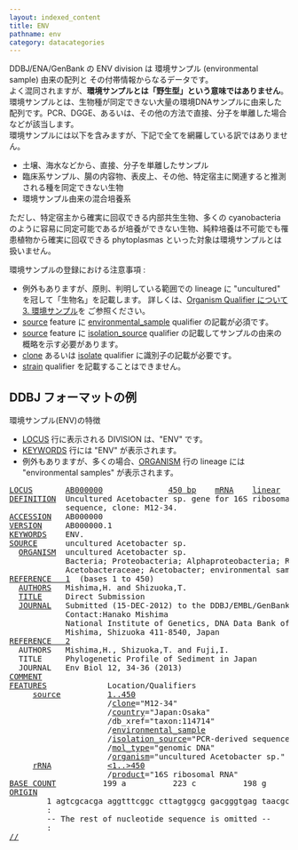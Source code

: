 ```yaml
---
layout: indexed_content
title: ENV
pathname: env
category: datacategories
---
```


DDBJ/ENA/GenBank の ENV division は 環境サンプル (environmental sample) 由来の配列と
その付帯情報からなるデータです。  
よく混同されますが、<span class="red">**環境サンプルとは「野生型」という意味ではありません**</span>。  
環境サンプルとは、生物種が同定できない大量の環境DNAサンプルに由来した配列です。PCR、DGGE、あるいは、その他の方法で直接、分子を単離した場合などが該当します。  
環境サンプルには以下を含みますが、下記で全てを網羅している訳ではありません。

  - 土壌、海水などから、直接、分子を単離したサンプル
  - 臨床系サンプル、腸の内容物、表皮上、その他、特定宿主に関連すると推測される種を同定できない生物
  - 環境サンプル由来の混合培養系

ただし、特定宿主から確実に回収できる内部共生生物、多くの cyanobacteria
のように容易に同定可能であるが培養ができない生物、純粋培養は不可能でも罹患植物から確実に回収できる
phytoplasmas といった対象は環境サンプルとは扱いません。

環境サンプルの登録における注意事項
:   
  - 例外もありますが、原則、判明している範囲での lineage に "uncultured" を冠して「生物名」を記載します。
    詳しくは、[Organism Qualifier について 3.
    環境サンプル](/ddbj/organism.html#env)を ご参照ください。
  - [source](/ddbj/features.html#source) feature に
    [environmental\_sample](/ddbj/qualifiers.html#environmental_sample)
    qualifier の記載が必須です。
  - [source](/ddbj/features.html#source) feature に
    [isolation\_source](/ddbj/qualifiers.html#isolation_source)
    qualifier の記載してサンプルの由来の概略を示す必要があります。
  - [clone](/ddbj/qualifiers.html#clone) あるいは
    [isolate](/ddbj/qualifiers.html#isolate) qualifier に識別子の記載が必要です。
  - [strain](/ddbj/qualifiers.html#strain) qualifier を記載することはできません。

## DDBJ フォーマットの例

環境サンプル(ENV)の特徴

  - [LOCUS](#LocusB) 行に表示される DIVISION は、"ENV" です。
  - [KEYWORDS](#KeywordsB) 行には "ENV" が表示されます。
  - 例外もありますが、多くの場合、[ORGANISM](#OrganismB) 行の lineage には "environmental
    samples" が表示されます。

<!-- end list -->

<pre><a id="LocusA" href="#LocusB">LOCUS</a>       <a id="LocusNameA" href="#LocusNameB">AB000000</a>              <a id="SequenceLengthA" href="#SequenceLengthB">450 bp</a>    <a id="MoleculeTypeA" href="#MoleculeTypeB">mRNA</a>    <a id="MoleculeFormA" href="#MoleculeFormB">linear</a>   <a id="DivisionA" href="#DivisionB">ENV</a> <a id="ModificationDateA" href="#ModificationDateB">16-DEC-2012</a>
<a id="DefinitionA" href="#DefinitionB">DEFINITION</a>  Uncultured Acetobacter sp. gene for 16S ribosomal RNA, partial
            sequence, clone: M12-34.
<a id="AccessionA" href="#AccessionB">ACCESSION</a>   AB000000
<a id="VersionA" href="#VersionB">VERSION</a>     AB000000.1
<a id="KeywordsA" href="#KeywordsB">KEYWORDS</a>    ENV.
<a id="SourceA" href="#SourceB">SOURCE</a>      uncultured Acetobacter sp.
  <a id="OrganismA" href="#OrganismB">ORGANISM</a>  uncultured Acetobacter sp.
            Bacteria; Proteobacteria; Alphaproteobacteria; Rhodospirillales;
            Acetobacteraceae; Acetobacter; environmental samples.
<a id="Reference1A" href="#Reference1B">REFERENCE   1</a>  (bases 1 to 450)
  <a id="AuthorsA" href="#AuthorsB">AUTHORS</a>   Mishima,H. and Shizuoka,T.
  <a id="TitleA" href="#TitleB">TITLE</a>     Direct Submission
  <a id="JournalA" href="#JournalB">JOURNAL</a>   Submitted (15-DEC-2012) to the DDBJ/EMBL/GenBank databases.
            Contact:Hanako Mishima
            National Institute of Genetics, DNA Data Bank of Japan; Yata 1111,
            Mishima, Shizuoka 411-8540, Japan
<a id="Reference2A" href="#Reference2B">REFERENCE   2</a>
  AUTHORS   Mishima,H., Shizuoka,T. and Fuji,I.
  TITLE     Phylogenetic Profile of Sediment in Japan
  JOURNAL   Env Biol 12, 34-36 (2013)
<a id="CommentA" href="#CommentB">COMMENT</a>
<a id="FeaturesA" href="#FeaturesB">FEATURES</a>             Location/Qualifiers
     <a id="FeaturesSourceA" href="#FeaturesSourceB">source</a>          <a href="/ddbj/location.html">1..450</a>
                     /<a href="/ddbj/qualifiers.html#clone">clone</a>="M12-34"
                     /<a href="/ddbj/qualifiers.html#country">country</a>="Japan:Osaka"
                     /db_xref="taxon:114714"
                     /<a href="/ddbj/qualifiers.html#environmental_sample">environmental_sample</a>
                     /<a href="/ddbj/qualifiers.html#isolation_source">isolation_source</a>="PCR-derived sequence from sediment"
                     /<a href="/ddbj/qualifiers.html#mol_type">mol_type</a>="genomic DNA"
                     /<a href="/ddbj/qualifiers.html#organism">organism</a>="uncultured Acetobacter sp."
     <a href="/ddbj/features.html#rRNA">rRNA</a>            <a href="/ddbj/location.html">&lt;1..&gt;450</a>
                     /<a href="/ddbj/qualifiers.html#product">product</a>="16S ribosomal RNA"
<a id="BaseCountA" href="#BaseCountB">BASE COUNT</a>          199 a          223 c          198 g           230 t
<a id="OriginA" href="#OriginB">ORIGIN</a>
        1 agtcgcacga aggtttcggc cttagtggcg gacgggtgag taacgcgtag gaatctatcc
        :
        -- The rest of nucleotide sequence is omitted --
        :
<a id="EndA" href="#EndB">//</a></pre>